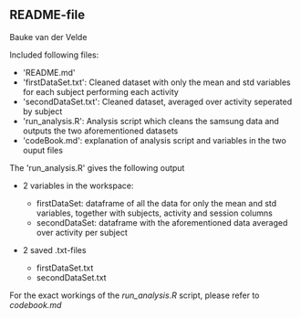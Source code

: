 ## README-file
Bauke van der Velde

Included following files:
- 'README.md'
- 'firstDataSet.txt': Cleaned dataset with only the mean and std variables for each subject performing each activity
- 'secondDataSet.txt': Cleaned dataset, averaged over activity seperated by subject
- 'run_analysis.R': Analysis script which cleans the samsung data and outputs the two aforementioned datasets
- 'codeBook.md': explanation of analysis script and variables in the two ouput files

The 'run_analysis.R' gives the following output
- 2 variables in the workspace:
	- firstDataSet: dataframe of all the data for only the mean and std variables, together
	with subjects, activity and session columns
	- secondDataSet: dataframe with the aforementioned data averaged over activity per subject
	
- 2 saved .txt-files
	- firstDataSet.txt
	- secondDataSet.txt

For the exact workings of the *run_analysis.R* script, please refer to _codebook.md_
